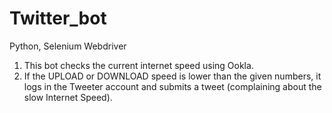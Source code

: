# Twitter_bot
Python, Selenium Webdriver

1. This bot checks the current internet speed using Ookla.
2. If the UPLOAD or DOWNLOAD speed is lower than the given numbers, it logs in the Tweeter account and submits a tweet (complaining about the slow Internet Speed).
